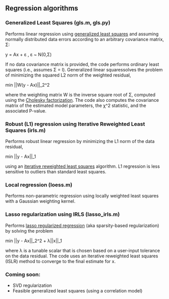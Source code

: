 ## Regression algorithms

### Generalized Least Squares (gls.m, gls.py)

Performs linear regression using [generalized least squares](http://en.wikipedia.org/wiki/Generalized_least_squares) and assuming normally distributed data errors according to an arbitrary covariance matrix, Σ:

  y = Ax + ε ,   ε ~ N(0,Σ)

If no data covariance matrix is provided, the code performs ordinary least squares (i.e., assumes Σ = Ι). Generalized linear squaressolves the problem of minimizing the squared L2 norm of the weighted residual,

  min ||W(y - Ax)||_2^2

where the weighting matrix W is the inverse square root of Σ, computed using the [Cholesky factorization](http://en.wikipedia.org/wiki/Cholesky_decomposition). The code also computes the covariance matrix of the estimated model parameters, the χ^2 statistic, and the associated P-value.

### Robust (L1) regression using Iterative Reweighted Least Squares (irls.m)

Performs robust linear regression by minimizing the L1 norm of the data residual,

  min ||y - Ax||_1

using an [iterative reweighted least squares](http://en.wikipedia.org/wiki/Iteratively_reweighted_least_squares) algorithm. L1 regression is less sensitive to outliers than standard least squares.

### Local regression (loess.m)

Performs non-parametric regression using locally weighted least squares with a Gaussian weighting kernel.

### Lasso regularization using IRLS (lasso_irls.m)

Performs [lasso regularized regression](http://en.wikipedia.org/wiki/Least_squares#Lasso_method) (aka sparsity-based regularization) by solving the problem

  min ||y - Ax||_2^2 + λ||x||_1

where λ is a tunable scalar that is chosen based on a user-input tolerance on the data residual. The code uses an iterative reweighted least squares (ISLR) method to converge to the final estimate for x.

### Coming soon:

* SVD regularization
* Feasible generalized least squares (using a correlation model)
